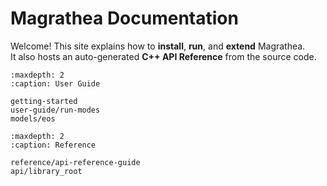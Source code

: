 # Magrathea Documentation

Welcome! This site explains how to **install**, **run**, and **extend** Magrathea.  
It also hosts an auto-generated **C++ API Reference** from the source code.

```{toctree}
:maxdepth: 2
:caption: User Guide

getting-started
user-guide/run-modes
models/eos
```

```{toctree}
:maxdepth: 2
:caption: Reference

reference/api-reference-guide
api/library_root
```
